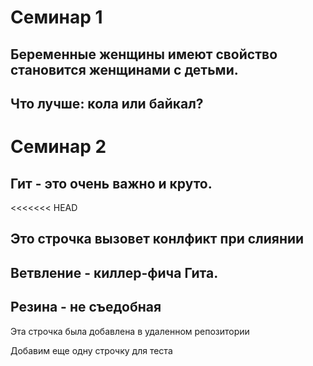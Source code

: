 # Семинар 1 

## Беременные женщины имеют свойство становится женщинами с детьми. 
## Что лучше: кола или байкал?

# Семинар 2

## Гит - это очень важно и круто.
<<<<<<< HEAD

## Это строчка вызовет конлфикт при слиянии 

## Ветвление - киллер-фича Гита. 
## Резина - не съедобная 


Эта строчка была добавлена в удаленном репозитории 

Добавим еще одну строчку для теста
